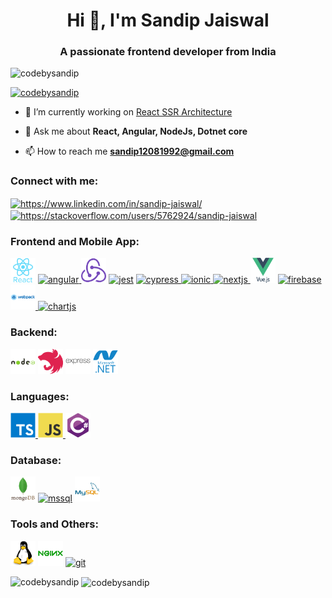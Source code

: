 <h1 align="center">Hi 👋, I'm Sandip Jaiswal</h1>
<h3 align="center">A passionate frontend developer from India</h3>

<p align="left"> <img src="https://komarev.com/ghpvc/?username=codebysandip&label=Profile%20views&color=0e75b6&style=flat" alt="codebysandip" /> </p>

<p align="left"> <a href="https://github.com/ryo-ma/github-profile-trophy"><img src="https://github-profile-trophy.vercel.app/?username=codebysandip" alt="codebysandip" /></a> </p>

- 🔭 I’m currently working on [React SSR Architecture](https://github.com/codebysandip/react-ssr)

- 💬 Ask me about **React, Angular, NodeJs, Dotnet core**

- 📫 How to reach me **sandip12081992@gmail.com**

<h3 align="left">Connect with me:</h3>
<p align="left">
<a href="https://linkedin.com/in/https://www.linkedin.com/in/sandip-jaiswal/" target="blank"><img align="center" src="https://raw.githubusercontent.com/rahuldkjain/github-profile-readme-generator/master/src/images/icons/Social/linked-in-alt.svg" alt="https://www.linkedin.com/in/sandip-jaiswal/" height="30" width="40" /></a>
<a href="https://stackoverflow.com/users/https://stackoverflow.com/users/5762924/sandip-jaiswal" target="blank"><img align="center" src="https://raw.githubusercontent.com/rahuldkjain/github-profile-readme-generator/master/src/images/icons/Social/stack-overflow.svg" alt="https://stackoverflow.com/users/5762924/sandip-jaiswal" height="30" width="40" /></a>
</p>

<h3>Frontend and Mobile App:</h3>
<p>
    <a href="https://reactjs.org/" rel="noreferrer" target="_blank"><img alt="react" src="https://raw.githubusercontent.com/devicons/devicon/master/icons/react/react-original-wordmark.svg" style="height: 40px; width: 40px;" /></a>
    <a href="https://angular.io" rel="noreferrer" target="_blank"><img alt="angular" src="https://angular.io/assets/images/logos/angular/angular.svg" style="height: 40px; width: 40px;" /> </a>
    <a href="https://cordova.apache.org/" rel="noreferrer" target="_blank"> </a>
    <a href="https://redux.js.org" rel="noreferrer" target="_blank"><img alt="redux" src="https://raw.githubusercontent.com/devicons/devicon/master/icons/redux/redux-original.svg" style="height: 40px; width: 40px;" /></a>
    <a href="https://cordova.apache.org/" rel="noreferrer" target="_blank"> </a> <a href="https://www.chartjs.org" rel="noreferrer" target="_blank"> </a>
    <a href="https://jestjs.io" rel="noreferrer" target="_blank"><img alt="jest" src="https://www.vectorlogo.zone/logos/jestjsio/jestjsio-icon.svg" style="height: 40px; width: 40px;" /></a>
    <a href="https://www.chartjs.org" rel="noreferrer" target="_blank"> </a> <a href="https://www.w3schools.com/cs/" rel="noreferrer" target="_blank"> </a>
    <a href="https://www.cypress.io" rel="noreferrer" target="_blank">
        <img alt="cypress" src="https://raw.githubusercontent.com/simple-icons/simple-icons/6e46ec1fc23b60c8fd0d2f2ff46db82e16dbd75f/icons/cypress.svg" style="height: 40px; width: 40px;" />
    </a>
    <a href="https://expressjs.com" rel="noreferrer" target="_blank"> </a> <a href="https://firebase.google.com/" rel="noreferrer" target="_blank"> </a> <a href="https://git-scm.com/" rel="noreferrer" target="_blank"> </a>
    <a href="https://ionicframework.com" rel="noreferrer" target="_blank"> <img alt="ionic" src="https://upload.wikimedia.org/wikipedia/commons/d/d1/Ionic_Logo.svg" style="height: 40px; width: 40px;" /> </a>
    <a href="https://developer.mozilla.org/en-US/docs/Web/JavaScript" rel="noreferrer" target="_blank"> </a> <a href="https://jestjs.io" rel="noreferrer" target="_blank"> </a>
    <a href="https://www.linux.org/" rel="noreferrer" target="_blank"> </a> <a href="https://www.mongodb.com/" rel="noreferrer" target="_blank"> </a>
    <a href="https://www.microsoft.com/en-us/sql-server" rel="noreferrer" target="_blank"> </a> <a href="https://www.mysql.com/" rel="noreferrer" target="_blank"> </a> <a href="https://nestjs.com/" rel="noreferrer" target="_blank"> </a>
    <a href="https://nextjs.org/" rel="noreferrer" target="_blank"> <img alt="nextjs" src="https://cdn.worldvectorlogo.com/logos/nextjs-2.svg" style="height: 40px; width: 40px;" /> </a>
    <a href="https://www.nginx.com" rel="noreferrer" target="_blank"> </a> <a href="https://nodejs.org" rel="noreferrer" target="_blank"> </a> <a href="https://reactjs.org/" rel="noreferrer" target="_blank"> </a>
    <a href="https://redux.js.org" rel="noreferrer" target="_blank"> </a> <a href="https://www.typescriptlang.org/" rel="noreferrer" target="_blank"> </a>
    <a href="https://vuejs.org/" rel="noreferrer" target="_blank"> <img alt="vuejs" src="https://raw.githubusercontent.com/devicons/devicon/master/icons/vuejs/vuejs-original-wordmark.svg" style="height: 40px; width: 40px;" /></a>
    <a href="https://firebase.google.com/" rel="noreferrer" target="_blank"><img alt="firebase" src="https://www.vectorlogo.zone/logos/firebase/firebase-icon.svg" style="height: 40px; width: 40px;" /></a>
    <a href="https://vuejs.org/" rel="noreferrer" target="_blank"> </a>
    <a href="https://webpack.js.org" rel="noreferrer" target="_blank">
        <img alt="webpack" src="https://raw.githubusercontent.com/devicons/devicon/d00d0969292a6569d45b06d3f350f463a0107b0d/icons/webpack/webpack-original-wordmark.svg" style="height: 40px; width: 40px;" />
    </a>
    <a href="https://www.chartjs.org" rel="noreferrer" target="_blank"><img alt="chartjs" src="https://www.chartjs.org/media/logo-title.svg" style="height: 40px; width: 40px;" /></a>
</p>
<h3>Backend:</h3>
<p>
    <a href="https://nodejs.org" rel="noreferrer" target="_blank"><img alt="nodejs" src="https://raw.githubusercontent.com/devicons/devicon/master/icons/nodejs/nodejs-original-wordmark.svg" style="height: 40px; width: 40px;" /></a>
    <a href="https://nestjs.com/" rel="noreferrer" target="_blank"><img alt="nestjs" src="https://raw.githubusercontent.com/devicons/devicon/master/icons/nestjs/nestjs-plain.svg" style="height: 40px; width: 40px;" /></a>
    <a href="https://expressjs.com" rel="noreferrer" target="_blank"><img alt="express" src="https://raw.githubusercontent.com/devicons/devicon/master/icons/express/express-original-wordmark.svg" style="height: 40px; width: 40px;" /></a>
    <a href="https://expressjs.com" rel="noreferrer" target="_blank"><img alt="express" src="https://raw.githubusercontent.com/devicons/devicon/master/icons/dot-net/dot-net-plain-wordmark.svg" style="height: 40px; width: 40px;" /></a>
    
</p>
<h3>Languages:</h3>
<p>
    <a href="https://www.typescriptlang.org/" rel="noreferrer" target="_blank">
        <img alt="typescript" src="https://raw.githubusercontent.com/devicons/devicon/master/icons/typescript/typescript-original.svg" style="height: 40px; width: 40px;" />
    </a>
    <a href="https://developer.mozilla.org/en-US/docs/Web/JavaScript" rel="noreferrer" target="_blank">
        <img alt="javascript" src="https://raw.githubusercontent.com/devicons/devicon/master/icons/javascript/javascript-original.svg" style="height: 40px; width: 40px;" />
    </a>
    <a href="https://www.w3schools.com/cs/" rel="noreferrer" target="_blank"><img alt="csharp" src="https://raw.githubusercontent.com/devicons/devicon/master/icons/csharp/csharp-original.svg" style="height: 40px; width: 40px;" /></a>
</p>
<h3>Database:</h3>
<p>
    <a href="https://www.mongodb.com/" rel="noreferrer" target="_blank"><img alt="mongodb" src="https://raw.githubusercontent.com/devicons/devicon/master/icons/mongodb/mongodb-original-wordmark.svg" style="height: 40px; width: 40px;" /></a>
    <a href="https://www.microsoft.com/en-us/sql-server" rel="noreferrer" target="_blank"><img alt="mssql" src="https://www.svgrepo.com/show/303229/microsoft-sql-server-logo.svg" style="height: 40px; width: 40px;" /></a>
    <a href="https://www.mysql.com/" rel="noreferrer" target="_blank"><img alt="mysql" src="https://raw.githubusercontent.com/devicons/devicon/master/icons/mysql/mysql-original-wordmark.svg" style="height: 40px; width: 40px;" /></a>
</p>
<h3>Tools and Others:</h3>
<p>
    <a href="https://www.linux.org/" rel="noreferrer" target="_blank"><img alt="linux" src="https://raw.githubusercontent.com/devicons/devicon/master/icons/linux/linux-original.svg" style="height: 40px; width: 40px;" /></a>
    <a href="https://www.nginx.com" rel="noreferrer" target="_blank"><img alt="nginx" src="https://raw.githubusercontent.com/devicons/devicon/master/icons/nginx/nginx-original.svg" style="height: 40px; width: 40px;" /></a>
    <a href="https://git-scm.com/" rel="noreferrer" target="_blank"><img alt="git" src="https://www.vectorlogo.zone/logos/git-scm/git-scm-icon.svg" style="height: 40px; width: 40px;" /></a>
</p>
<p><img align="left" src="https://github-readme-stats.vercel.app/api/top-langs?username=codebysandip&show_icons=true&locale=en&layout=compact" alt="codebysandip" /></p>

<p>&nbsp;<img align="center" src="https://github-readme-stats.vercel.app/api?username=codebysandip&show_icons=true&locale=en" alt="codebysandip" /></p>
